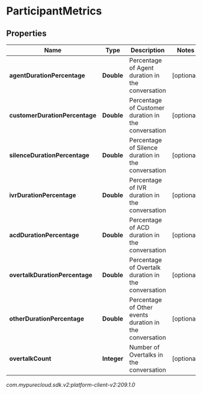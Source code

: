 # ParticipantMetrics


## Properties

| Name | Type | Description | Notes |
| ------------ | ------------- | ------------- | ------------- |
| **agentDurationPercentage** | **Double** | Percentage of Agent duration in the conversation |  [optional] |
| **customerDurationPercentage** | **Double** | Percentage of Customer duration in the conversation |  [optional] |
| **silenceDurationPercentage** | **Double** | Percentage of Silence duration in the conversation |  [optional] |
| **ivrDurationPercentage** | **Double** | Percentage of IVR duration in the conversation |  [optional] |
| **acdDurationPercentage** | **Double** | Percentage of ACD duration in the conversation |  [optional] |
| **overtalkDurationPercentage** | **Double** | Percentage of Overtalk duration in the conversation |  [optional] |
| **otherDurationPercentage** | **Double** | Percentage of Other events duration in the conversation |  [optional] |
| **overtalkCount** | **Integer** | Number of Overtalks in the conversation |  [optional] |




_com.mypurecloud.sdk.v2:platform-client-v2:209.1.0_
